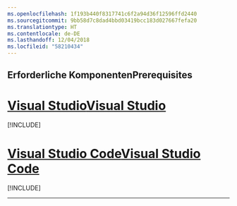 ```yaml
---
ms.openlocfilehash: 1f193b440f8317741c6f2a94d36f12596ffd2440
ms.sourcegitcommit: 9bb58d7c8dad4bbd03419bcc183d027667fefa20
ms.translationtype: HT
ms.contentlocale: de-DE
ms.lasthandoff: 12/04/2018
ms.locfileid: "58210434"
---
```

## <a name="prerequisites"></a><span data-ttu-id="a2310-101">Erforderliche Komponenten</span><span class="sxs-lookup"><span data-stu-id="a2310-101">Prerequisites</span></span>

# <a name="visual-studiotabvisual-studio"></a>[<span data-ttu-id="a2310-102">Visual Studio</span><span class="sxs-lookup"><span data-stu-id="a2310-102">Visual Studio</span></span>](#tab/visual-studio)

[!INCLUDE[](~/includes/net-core-prereqs-vs-2.2.md)]

# <a name="visual-studio-codetabvisual-studio-code"></a>[<span data-ttu-id="a2310-103">Visual Studio Code</span><span class="sxs-lookup"><span data-stu-id="a2310-103">Visual Studio Code</span></span>](#tab/visual-studio-code)

[!INCLUDE[](~/includes/net-core-prereqs-vsc-2.2.md)]

---